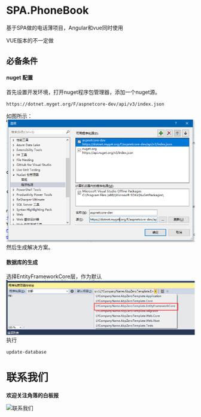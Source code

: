 # SPA.PhoneBook
基于SPA做的电话薄项目，Angular和vue同时使用

VUE版本的不一定做




## 必备条件
#### nuget 配置
首先设置开发环境，打开nuget程序包管理器，添加一个nuget源。
```
https://dotnet.myget.org/F/aspnetcore-dev/api/v3/index.json
```
如图所示：
![Nuget Option](docs/images/readme/nugetOption.png)
然后生成解决方案。

#### 数据库的生成
选择EntityFrameworkCore层，作为默认
![Generator Data Base](docs/images/readme/GeneratorDataBase.png)
执行
```
update-database
```




# 联系我们


**欢迎关注角落的白板报**
 

![联系我们](http://upload-images.jianshu.io/upload_images/1979022-a6ae2876aeac3cab.png?imageMogr2/auto-orient/strip%7CimageView2/2/w/1240)

